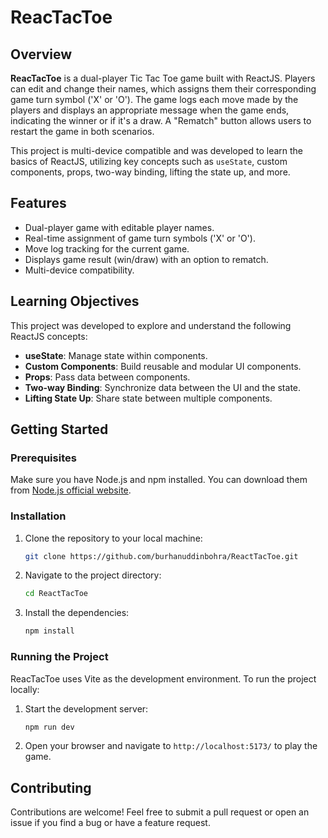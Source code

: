 # ReacTacToe

## Overview
**ReacTacToe** is a dual-player Tic Tac Toe game built with ReactJS. Players can edit and change their names, which assigns them their corresponding game turn symbol ('X' or 'O'). The game logs each move made by the players and displays an appropriate message when the game ends, indicating the winner or if it's a draw. A "Rematch" button allows users to restart the game in both scenarios.

This project is multi-device compatible and was developed to learn the basics of ReactJS, utilizing key concepts such as `useState`, custom components, props, two-way binding, lifting the state up, and more.

## Features
- Dual-player game with editable player names.
- Real-time assignment of game turn symbols ('X' or 'O').
- Move log tracking for the current game.
- Displays game result (win/draw) with an option to rematch.
- Multi-device compatibility.

## Learning Objectives
This project was developed to explore and understand the following ReactJS concepts:

- **useState**: Manage state within components.
- **Custom Components**: Build reusable and modular UI components.
- **Props**: Pass data between components.
- **Two-way Binding**: Synchronize data between the UI and the state.
- **Lifting State Up**: Share state between multiple components.


## Getting Started

### Prerequisites
Make sure you have Node.js and npm installed. You can download them from [Node.js official website](https://nodejs.org/).

### Installation
1. Clone the repository to your local machine:
    ```bash
    git clone https://github.com/burhanuddinbohra/ReactTacToe.git
    ```
2. Navigate to the project directory:
    ```bash
    cd ReactTacToe
    ```
3. Install the dependencies:
    ```bash
    npm install
    ```

### Running the Project
ReacTacToe uses Vite as the development environment. To run the project locally:

1. Start the development server:
    ```bash
    npm run dev
    ```
2. Open your browser and navigate to `http://localhost:5173/` to play the game.

 ## Contributing
Contributions are welcome! Feel free to submit a pull request or open an issue if you find a bug or have a feature request.


